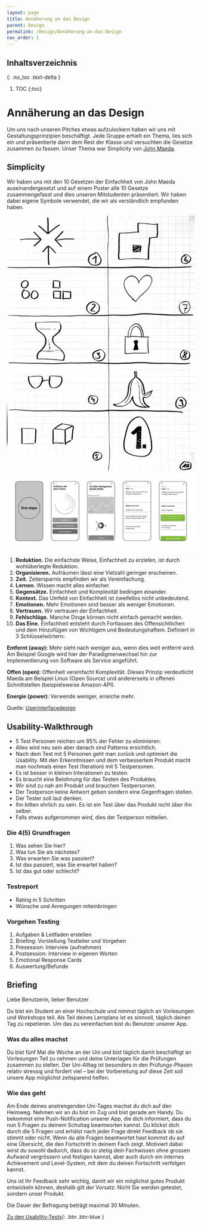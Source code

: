 ```yaml
---
layout: page
title: Annäherung an das Design
parent: Design
permalink: /Design/Annäherung-an-das-Design
nav_order: 1
---
```


## Inhaltsverzeichnis
{: .no_toc .text-delta }

1. TOC
{:toc}

# Annäherung an das Design
Um uns nach unseren Pitches etwas aufzulockern haben wir uns mit Gestaltungsprinzipien beschäftigt. Jede Gruppe erhielt ein Thema, lies sich ein und präsentierte dann dem Rest der Klasse und versuchten die Gesetze zusammen zu fassen. Unser Thema war Simplicity von [John Maeda](https://de.wikipedia.org/wiki/John_Maeda).

## Simplicity
Wir haben uns mit den 10 Gesetzen der Einfachheit von John Maeda auseinandergesetzt und auf einem Poster alle 10 Gesetze zusammengefasst und dies unseren Mitstudenten präsentiert. Wir haben dabei eigene Symbole verwendet, die wir als verständlich empfunden haben.

![](https://github.com/matthiasmeierkoch/hcd-documentation/blob/gh-pages/images/simplicity.jpg?raw=true)
![](https://github.com/matthiasmeierkoch/hcd-documentation/blob/gh-pages/images/02_usabilityflow.png?raw=true)



1. **Reduktion.** Die einfachste Weise, Einfachheit zu erzielen, ist durch wohlüberlegte Reduktion.
2. **Organisieren.** Aufräumen lässt eine Vielzahl geringer erscheinen.
3. **Zeit.** Zeitersparnis empfinden wir als Vereinfachung.
4. **Lernen.** Wissen macht alles einfacher.
5. **Gegensätze.** Einfachheit und Komplexität bedingen einander.
6. **Kontext.** Das Umfeld von Einfachheit ist zweifellos nicht unbedeutend.
7. **Emotionen.** Mehr Emotionen sind besser als weniger Emotionen.
8. **Vertrauen.** Wir vertrauen der Einfachheit.
9. **Fehlschläge.** Manche Dinge können nicht einfach gemacht werden.
10. **Das Eine.** Einfachheit entsteht durch Fortlassen des Offensichtlichen und dem Hinzufügen von Wichtigem und Bedeutungshaftem. Definiert in 3 Schlüsselwörtern:

**Entfernt (away):** Mehr sieht nach weniger aus, wenn dies weit entfernt wird. Am Beispiel Google wird hier der Paradigmenwechsel hin zur Implementierung von Software als Service angeführt.

**Offen (open):** Offenheit vereinfacht Komplexität. Dieses Prinzip verdeutlicht Maeda am Beispiel Linux (Open Source) und andererseits in offenen Schnittstellen (beispielsweise Amazon-API).

**Energie (power)**: Verwende weniger, erreiche mehr.

Quelle: 
[Userinterfacedesign](https://userinterfacedesign.ch/user-experience-design-die-gesetze-der-einfachheit/)



## Usability-Walkthrough
* 5 Test Personen reichen um 85% der Fehler zu eliminieren. 
* Alles wird neu sein aber danach sind Patterns ersichtlich.
* Nach dem Test mit 5 Personen geht man zurück und optimiert die Usability. Mit den Erkenntnissen und dem verbessertem Produkt macht man nochmals einen Test (Iteration) mit 5 Testpersonen. 
* Es ist besser in kleinen Interationen zu testen.
* Es braucht eine Belohnung für das Testen des Produktes.
* Wir sind zu nah am Produkt und brauchen Testpersonen.
* Der Testperson keine Antwort geben sondern eine Gegenfragen stellen.
* Der Tester soll laut denken.
* Ihn bitten ehrlich zu sein. Es ist ein Test über das Produkt nicht über ihn selber. 
* Falls etwas aufgenommen wird, dies der Testperson mitteilen.

### Die 4(5) Grundfragen
1. Was sehen Sie hier?
2. Was tun Sie als nächstes?
3. Was erwarten Sie was passiert?
4. Ist das passiert, was Sie erwartet haben?
5. Ist das gut oder schlecht?

### Testreport
* Rating in 5 Schritten
* Wünsche und Anregungen miteinbringen

### Vorgehen Testing
1. Aufgaben & Leitfaden erstellen
2. Briefing: Vorstellung Testleiter und Vorgehen
3. Presession: Interview (aufnehmen)
4. Postsession: Interview in eigenen Worten
5. Emotional Response Cards
6. Auswertung/Befunde


## Briefing
Liebe Benutzerin, lieber Benutzer

Du bist ein Student an einer Hochschule und nimmst täglich an Vorlesungen und Workshops teil. Als Teil deines Lernplans ist es sinnvoll, täglich deinen Tag zu repetieren. Um das zu vereinfachen bist du Benutzer unserer App.

### Was du alles machst
Du bist fünf Mal die Woche an der Uni und bist täglich damit beschäftigt an Vorlesungen Teil zu nehmen und deine Unterlagen für die Prüfungen zusammen zu stellen. Der Uni-Alltag ist besonders in den Prüfungs-Phasen relativ stressig und fordert viel – bei der Vorbereitung auf diese Zeit soll unsere App möglichst zeitsparend helfen.

### Wie das geht
Am Ende deines anstrengenden Uni-Tages machst du dich auf den Heimweg. Nehmen wir an du bist im Zug und bist gerade am Handy.
Du bekommst eine Push-Notification unserer App, die dich informiert, dass du nun 5 Fragen zu deinem Schultag beantworten kannst. Du klickst dich durch die 5 Fragen und erhälst nach jeder Frage direkt Feedback ob sie stimmt oder nicht. Wenn du alle Fragen beantwortet hast kommst du auf eine Übersicht, die den Fortschritt in deinem Fach zeigt. Motiviert dabei wirst du sowohl dadurch, dass du so stetig dein Fachwissen ohne grossen Aufwand vergrössern und festigen kannst, aber auch durch ein internes Achievement und Level-System, mit dem du deinen Fortschritt verfolgen kannst.

Uns ist Ihr Feedback sehr wichtig, damit wir ein möglichst gutes Produkt entwickeln können, deshalb gilt der Vorsatz: Nicht Sie werden getestet, sondern unser Produkt. 

Die Dauer der Befragung beträgt maximal 30 Minuten.



[Zu den Usability-Tests](https://matthiasmeierkoch.github.io/hcd-documentation/Design/Usability-Tests){: .btn .btn-blue }
